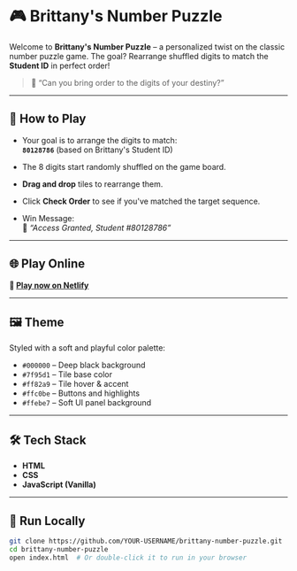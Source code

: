 # 🎮 Brittany's Number Puzzle

Welcome to **Brittany's Number Puzzle** – a personalized twist on the classic number puzzle game. The goal? Rearrange shuffled digits to match the **Student ID** in perfect order!

> 🧠 “Can you bring order to the digits of your destiny?”

---

## 📌 How to Play

- Your goal is to arrange the digits to match:  
  **`80128786`** (based on Brittany's Student ID)

- The 8 digits start randomly shuffled on the game board.

- **Drag and drop** tiles to rearrange them.

- Click **Check Order** to see if you've matched the target sequence.

- Win Message:  
  🎉 *“Access Granted, Student #80128786”*

---

## 🌐 Play Online

**🔗 [Play now on Netlify](https://brittsnumpuzzle.netlify.app/)**

---

## 🖼️ Theme

Styled with a soft and playful color palette:
- `#000000` – Deep black background
- `#7f95d1` – Tile base color
- `#ff82a9` – Tile hover & accent
- `#ffc0be` – Buttons and highlights
- `#ffebe7` – Soft UI panel background

---

## 🛠️ Tech Stack

- **HTML**
- **CSS**
- **JavaScript (Vanilla)**

---

## 🚀 Run Locally

```bash
git clone https://github.com/YOUR-USERNAME/brittany-number-puzzle.git
cd brittany-number-puzzle
open index.html  # Or double-click it to run in your browser
